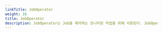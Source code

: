 ```yaml
---
linkTitle: JobOperator
weight: 16
title: JobOperator
description: JobOperator는 Job을 제어하는 모니터링 작업을 위해 사용된다. JobOperator는 JobRegistry, JobExplorer, JobLauncher, JobRepository 클래스의 설정이 필수적이며, Job의 InstanceId, ExecutionId, JobName을 이용하여 Job을 제어한다.
---
```

